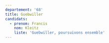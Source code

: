 ```yaml
---
departement: '68'
title: Guebwiller
candidats:
  - prenom: Francis
    nom: Kleitz
    liste: 'Guebwiller, poursuivons ensemble'
---
```


